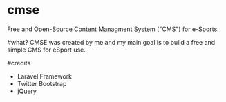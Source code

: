 # cmse
Free and Open-Source Content Managment System ("CMS") for e-Sports.

#what?
CMSE was created by me and my main goal is to build a free and simple CMS for eSport use.

#credits
* Laravel Framework
* Twitter Bootstrap
* jQuery
